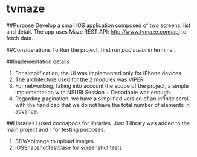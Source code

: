 # tvmaze

##Purpose
Develop a small iOS application composed of two screens: list and detail.
The app uses Maze REST API: http://www.tvmaze.com/api to fetch data.

##Considerations
To Run the project, first run *pod instal* in terminal.

##Implementation details
1. For simplification, the UI was implemented only for iPhone devices
2. The architecture used for the 2 modules was VIPER
3. For networking, taking into account the scope of the project, a simple implementation with NSURLSession + Decodable was enough
4. Regarding pagination: we have a simplified version of an infinite scroll, with the handicap that we do not have the total number of elements in advance.

##Libraries
I used cocoapods for libraries. Just 1 library was added to the main project and 1 for testing purposes.
1. SDWebImage to upload images
2. iOSSnapshotTestCase for screenshot tests

